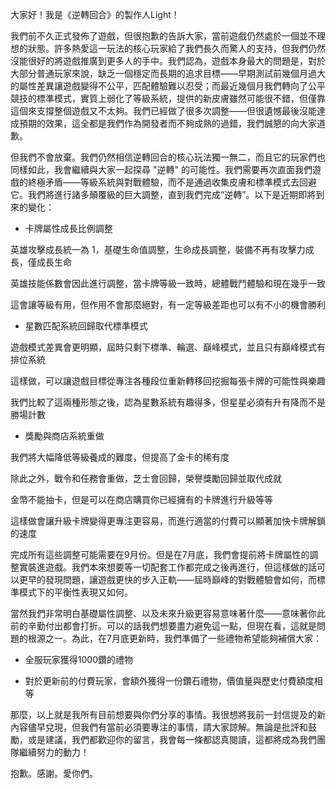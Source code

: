 大家好！我是《逆轉回合》的製作人Light！

 

我們前不久正式發佈了遊戲，但很抱歉的告訴大家，當前遊戲仍然處於一個並不理想的狀態。許多熱愛這一玩法的核心玩家給了我們長久而驚人的支持，但我們仍然沒能很好的將遊戲推廣到更多人的手中。我們認為，遊戲本身最大的問題是，對於大部分普通玩家來說，缺乏一個穩定而長期的追求目標——早期測試前幾個月過大的屬性差異讓遊戲變得不公平，匹配體驗難以忍受；而最近幾個月我們轉向了公平競技的標準模式，實質上弱化了等級系統，提供的新皮膚雖然可能很不錯，但僅靠這個來支撐整個遊戲又不太夠。我們已經做了很多次調整——但很遺憾最後沒能達成預期的效果，這全都是我們作為開發者而不夠成熟的過錯，我們誠懇的向大家道歉。

 

但我們不會放棄。我們仍然相信逆轉回合的核心玩法獨一無二，而且它的玩家們也同樣如此，我會繼續與大家一起探尋 "逆轉" 的可能性。我們需要再次直面我們遊戲的終極矛盾——等級系統與對戰體驗，而不是通過收集皮膚和標準模式去回避它。我們將進行諸多顛覆級的巨大調整，直到我們完成“逆轉”。以下是近期即將到來的變化：

 

- 卡牌屬性成長比例調整

英雄攻擊成長統一為 1，基礎生命值調整，生命成長調整，裝備不再有攻擊力成長，僅成長生命

英雄技能係數會因此進行調整，當卡牌等級一致時，總體戰鬥體驗和現在幾乎一致

這會讓等級有用，但作用不會那麼絕對，有一定等級差距也可以有不小的機會勝利

 

- 星數匹配系統回歸取代標準模式

遊戲模式差異會更明顯，屆時只剩下標準、輪選、巔峰模式，並且只有巔峰模式有排位系統

這樣做，可以讓遊戲目標從專注各種段位重新轉移回挖掘每張卡牌的可能性與樂趣

我們比較了這兩種形態之後，認為星數系統有趣得多，但星星必須有升有降而不是勝場計數

 

- 獎勵與商店系統重做

我們將大幅降低等級養成的難度，但提高了金卡的稀有度

除此之外，戰令和任務會重做，芝士會回歸，榮譽獎勵回歸並取代成就

金幣不能抽卡，但是可以在商店購買你已經擁有的卡牌進行升級等等

這樣做會讓升級卡牌變得更專注更容易，而進行適當的付費可以顯著加快卡牌解鎖的速度

 

完成所有這些調整可能需要在9月份。但是在7月底，我們會提前將卡牌屬性的調整實裝進遊戲。我們本來想要等一切配套工作都完成之後再進行，但這樣做的話可以更早的發現問題，讓遊戲更快的步入正軌——屆時巔峰的對戰體驗會如何，而標準模式下的平衡性表現又如何。

 

當然我們非常明白基礎屬性調整、以及未來升級更容易意味著什麼——意味著你此前的辛勤付出都會打折。可以的話我們想要盡力避免這一點，但現在看，這就是問題的根源之一。為此，在7月底更新時，我們準備了一些禮物希望能夠補償大家：

 

- 全服玩家獲得1000鑽的禮物

 

- 對於更新前的付費玩家，會額外獲得一份鑽石禮物，價值量與歷史付費額度相等

 

那麼，以上就是我所有目前想要與你們分享的事情。我很想將我前一封信提及的新內容儘早兌現，但我們有當前必須要專注的事情，請大家諒解。無論是批評和鼓勵，或是建議，我們都歡迎你的留言，我會每一條都認真閱讀，這都將成為我們團隊繼續努力的動力！

 

抱歉。感謝。愛你們。